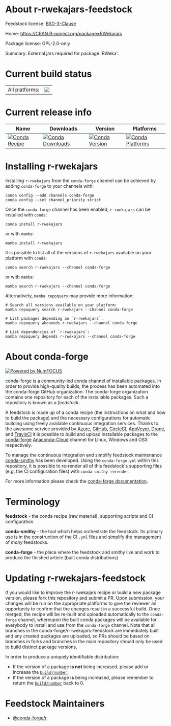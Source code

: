 About r-rwekajars-feedstock
===========================

Feedstock license: [BSD-3-Clause](https://github.com/conda-forge/r-rwekajars-feedstock/blob/main/LICENSE.txt)

Home: https://CRAN.R-project.org/package=RWekajars

Package license: GPL-2.0-only

Summary: External jars required for package 'RWeka'.

Current build status
====================


<table><tr><td>All platforms:</td>
    <td>
      <a href="https://dev.azure.com/conda-forge/feedstock-builds/_build/latest?definitionId=6258&branchName=main">
        <img src="https://dev.azure.com/conda-forge/feedstock-builds/_apis/build/status/r-rwekajars-feedstock?branchName=main">
      </a>
    </td>
  </tr>
</table>

Current release info
====================

| Name | Downloads | Version | Platforms |
| --- | --- | --- | --- |
| [![Conda Recipe](https://img.shields.io/badge/recipe-r--rwekajars-green.svg)](https://anaconda.org/conda-forge/r-rwekajars) | [![Conda Downloads](https://img.shields.io/conda/dn/conda-forge/r-rwekajars.svg)](https://anaconda.org/conda-forge/r-rwekajars) | [![Conda Version](https://img.shields.io/conda/vn/conda-forge/r-rwekajars.svg)](https://anaconda.org/conda-forge/r-rwekajars) | [![Conda Platforms](https://img.shields.io/conda/pn/conda-forge/r-rwekajars.svg)](https://anaconda.org/conda-forge/r-rwekajars) |

Installing r-rwekajars
======================

Installing `r-rwekajars` from the `conda-forge` channel can be achieved by adding `conda-forge` to your channels with:

```
conda config --add channels conda-forge
conda config --set channel_priority strict
```

Once the `conda-forge` channel has been enabled, `r-rwekajars` can be installed with `conda`:

```
conda install r-rwekajars
```

or with `mamba`:

```
mamba install r-rwekajars
```

It is possible to list all of the versions of `r-rwekajars` available on your platform with `conda`:

```
conda search r-rwekajars --channel conda-forge
```

or with `mamba`:

```
mamba search r-rwekajars --channel conda-forge
```

Alternatively, `mamba repoquery` may provide more information:

```
# Search all versions available on your platform:
mamba repoquery search r-rwekajars --channel conda-forge

# List packages depending on `r-rwekajars`:
mamba repoquery whoneeds r-rwekajars --channel conda-forge

# List dependencies of `r-rwekajars`:
mamba repoquery depends r-rwekajars --channel conda-forge
```


About conda-forge
=================

[![Powered by
NumFOCUS](https://img.shields.io/badge/powered%20by-NumFOCUS-orange.svg?style=flat&colorA=E1523D&colorB=007D8A)](https://numfocus.org)

conda-forge is a community-led conda channel of installable packages.
In order to provide high-quality builds, the process has been automated into the
conda-forge GitHub organization. The conda-forge organization contains one repository
for each of the installable packages. Such a repository is known as a *feedstock*.

A feedstock is made up of a conda recipe (the instructions on what and how to build
the package) and the necessary configurations for automatic building using freely
available continuous integration services. Thanks to the awesome service provided by
[Azure](https://azure.microsoft.com/en-us/services/devops/), [GitHub](https://github.com/),
[CircleCI](https://circleci.com/), [AppVeyor](https://www.appveyor.com/),
[Drone](https://cloud.drone.io/welcome), and [TravisCI](https://travis-ci.com/)
it is possible to build and upload installable packages to the
[conda-forge](https://anaconda.org/conda-forge) [Anaconda-Cloud](https://anaconda.org/)
channel for Linux, Windows and OSX respectively.

To manage the continuous integration and simplify feedstock maintenance
[conda-smithy](https://github.com/conda-forge/conda-smithy) has been developed.
Using the ``conda-forge.yml`` within this repository, it is possible to re-render all of
this feedstock's supporting files (e.g. the CI configuration files) with ``conda smithy rerender``.

For more information please check the [conda-forge documentation](https://conda-forge.org/docs/).

Terminology
===========

**feedstock** - the conda recipe (raw material), supporting scripts and CI configuration.

**conda-smithy** - the tool which helps orchestrate the feedstock.
                   Its primary use is in the construction of the CI ``.yml`` files
                   and simplify the management of *many* feedstocks.

**conda-forge** - the place where the feedstock and smithy live and work to
                  produce the finished article (built conda distributions)


Updating r-rwekajars-feedstock
==============================

If you would like to improve the r-rwekajars recipe or build a new
package version, please fork this repository and submit a PR. Upon submission,
your changes will be run on the appropriate platforms to give the reviewer an
opportunity to confirm that the changes result in a successful build. Once
merged, the recipe will be re-built and uploaded automatically to the
`conda-forge` channel, whereupon the built conda packages will be available for
everybody to install and use from the `conda-forge` channel.
Note that all branches in the conda-forge/r-rwekajars-feedstock are
immediately built and any created packages are uploaded, so PRs should be based
on branches in forks and branches in the main repository should only be used to
build distinct package versions.

In order to produce a uniquely identifiable distribution:
 * If the version of a package **is not** being increased, please add or increase
   the [``build/number``](https://docs.conda.io/projects/conda-build/en/latest/resources/define-metadata.html#build-number-and-string).
 * If the version of a package **is** being increased, please remember to return
   the [``build/number``](https://docs.conda.io/projects/conda-build/en/latest/resources/define-metadata.html#build-number-and-string)
   back to 0.

Feedstock Maintainers
=====================

* [@conda-forge/r](https://github.com/conda-forge/r/)

